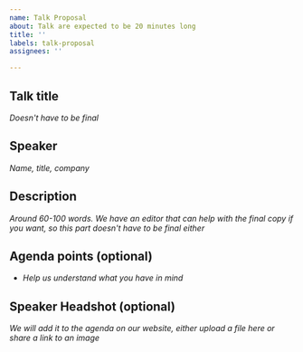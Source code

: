 ```yaml
---
name: Talk Proposal
about: Talk are expected to be 20 minutes long
title: ''
labels: talk-proposal
assignees: ''

---
```


## Talk title 

_Doesn't have to be final_

## Speaker

_Name, title, company_

## Description

_Around 60-100 words. We have an editor that can help with the final copy if you want, so this part doesn't have to be final either_

## Agenda points (optional)

- _Help us understand what you have in mind_

## Speaker Headshot (optional)

_We will add it to the agenda on our website, either upload a file here or share a link to an image_
